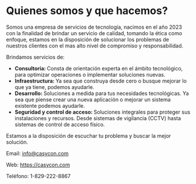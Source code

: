 # Quienes somos y que hacemos?

Somos una empresa de servicios de tecnología, nacimos en el año 2023 con la finalidad de brindar un servicio de calidad, tomando la ética como enfoque, estamos en la disposición de solucionar los problemas de nuestros clientes con el mas alto nivel de compromiso y responsabilidad.

Brindamos servicios de:

- <strong> Consultoría: </strong> Consta de orientación experta en el ámbito tecnológico, para optimizar operaciones o implementar soluciones nuevas.
- <strong> Infraestructura: </strong> Ya sea que construya desde cero o busque mejorar lo que ya tiene, podemos ayudarle. 
- <strong> Desarrollo: </strong> Soluciones a medida para tus necesidades tecnológicas. Ya sea que piense crear una nueva aplicación o mejorar un sistema existente podemos ayudarle.
- <strong> Seguridad y control de acceso: </strong>Soluciones integrales para proteger sus instalaciones y recursos. Desde sistemas de vigilancia (CCTV) hasta sistemas de control de acceso físico.



Estamos a la disposición de escuchar tu problema y buscar la mejor solución.

Email: info@casycon.com 

Web: https://casycon.com

Teléfono: 1-829-222-8867


<!--

**Here are some ideas to get you started:**

🙋‍♀️ A short introduction - what is your organization all about?
🌈 Contribution guidelines - how can the community get involved?
👩‍💻 Useful resources - where can the community find your docs? Is there anything else the community should know?
🍿 Fun facts - what does your team eat for breakfast?
🧙 Remember, you can do mighty things with the power of [Markdown](https://docs.github.com/github/writing-on-github/getting-started-with-writing-and-formatting-on-github/basic-writing-and-formatting-syntax)
-->
